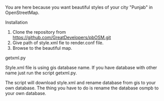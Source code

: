 You are here because you want beautiful styles of your city "Punjab" in OpenStreetMap. 

Installation

1. Clone the repository from https://github.com/GreatDevelopers/pbOSM.git
2. Give path of style.xml fie to render.conf file.
3. Browse to the beautiful map. 

getxml.py

Style.xml file is using gis database name. If you have database with other name just run the script getxml.py.

The script will download style.xml and rename database from gis to your own database. The thing you have to do is rename the database osmpb to your own database.
